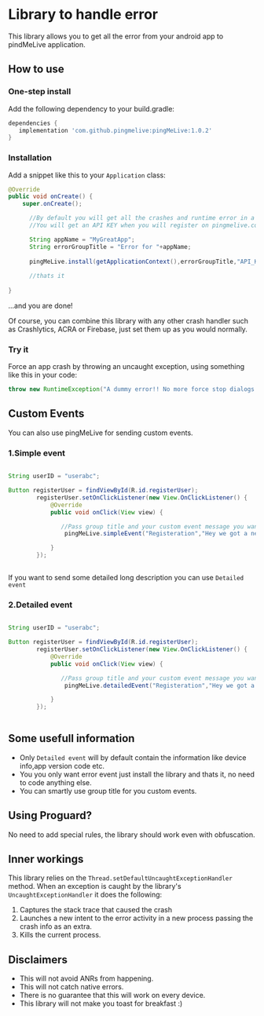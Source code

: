 # Library to handle error

This library allows you to get all the error from your android app to pindMeLive application.

## How to use

### One-step install

Add the following dependency to your build.gradle:
```gradle
dependencies {
   implementation 'com.github.pingmelive:pingMeLive:1.0.2'
}
```

### Installation

Add a snippet like this to your `Application` class:

```java
@Override
public void onCreate() {
    super.onCreate();

      //By default you will get all the crashes and runtime error in a form of error event.
      //You will get an API KEY when you will register on pingmelive.com

      String appName = "MyGreatApp";
      String errorGroupTitle = "Error for "+appName;
      
      pingMeLive.install(getApplicationContext(),errorGroupTitle,"API_KEY");
      
      //thats it 
      
}
```

...and you are done!

Of course, you can combine this library with any other crash handler such as Crashlytics, ACRA or Firebase, just set them up as you would normally.

### Try it

Force an app crash by throwing an uncaught exception, using something like this in your code:
```java
throw new RuntimeException("A dummy error!! No more force stop dialogs!");
```

## Custom Events

You can also use pingMeLive for sending custom events.

### 1.Simple event

```java

String userID = "userabc";

Button registerUser = findViewById(R.id.registerUser);
        registerUser.setOnClickListener(new View.OnClickListener() {
            @Override
            public void onClick(View view) {

               //Pass group title and your custom event message you want to send.
                pingMeLive.simpleEvent("Registeration","Hey we got a new user "+userID);

            }
        });
        

```


If you want to send some detailed long description you can use `Detailed event`
### 2.Detailed event

```java

String userID = "userabc";

Button registerUser = findViewById(R.id.registerUser);
        registerUser.setOnClickListener(new View.OnClickListener() {
            @Override
            public void onClick(View view) {

               //Pass group title and your custom event message you want to send and detailed text
                pingMeLive.detailedEvent("Registeration","Hey we got a new user "+userID,"You can send the user detail here.");

            }
        });
        

```

## Some usefull information

* Only `Detailed event` will by default contain the information like device info,app version code etc.
* You you only want error event just install the library and thats it, no need to code anything else.
* You can smartly use group title for you custom events.

## Using Proguard?

No need to add special rules, the library should work even with obfuscation.

## Inner workings

This library relies on the `Thread.setDefaultUncaughtExceptionHandler` method.
When an exception is caught by the library's `UncaughtExceptionHandler` it does the following:

1. Captures the stack trace that caused the crash
2. Launches a new intent to the error activity in a new process passing the crash info as an extra.
3. Kills the current process.

## Disclaimers

* This will not avoid ANRs from happening.
* This will not catch native errors.
* There is no guarantee that this will work on every device.
* This library will not make you toast for breakfast :)
